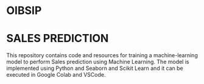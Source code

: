 # OIBSIP
# SALES PREDICTION
This repository contains code and resources for training a machine-learning model to perform Sales prediction using Machine Learning. The model is implemented using Python and Seaborn and Scikit Learn and it can be executed in Google Colab and VSCode.
